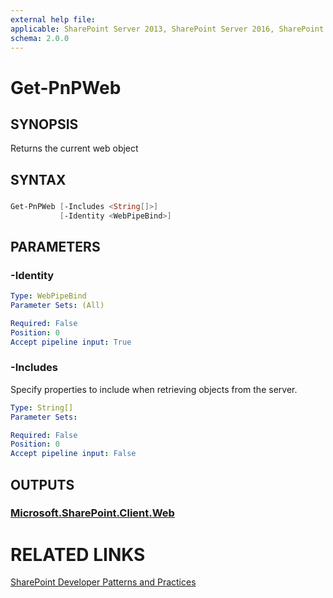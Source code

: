 ```yaml
---
external help file:
applicable: SharePoint Server 2013, SharePoint Server 2016, SharePoint Online
schema: 2.0.0
---
```

# Get-PnPWeb

## SYNOPSIS
Returns the current web object

## SYNTAX 

### 
```powershell
Get-PnPWeb [-Includes <String[]>]
           [-Identity <WebPipeBind>]
```

## PARAMETERS

### -Identity


```yaml
Type: WebPipeBind
Parameter Sets: (All)

Required: False
Position: 0
Accept pipeline input: True
```

### -Includes
Specify properties to include when retrieving objects from the server.

```yaml
Type: String[]
Parameter Sets: 

Required: False
Position: 0
Accept pipeline input: False
```

## OUTPUTS

### [Microsoft.SharePoint.Client.Web](https://msdn.microsoft.com/en-us/library/microsoft.sharepoint.client.web.aspx)

# RELATED LINKS

[SharePoint Developer Patterns and Practices](http://aka.ms/sppnp)